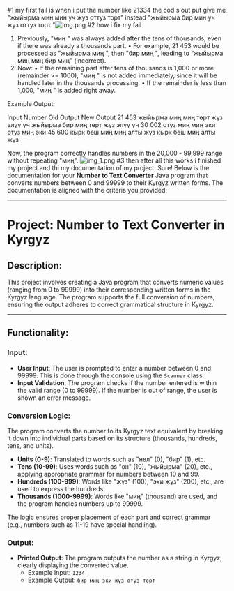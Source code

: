 #1 my first fail is when i put the number like 21334 the cod's out put give me "жыйырма мин мин уч жуз оттуз торт" instead "жыйырма бир мин уч жуз оттуз торт "![img.png](img.png)
#2 how i fix my fail
1. Previously, "миң " was always added after the tens of thousands, even if there was already a thousands part.
   • For example, 21 453 would be processed as "жыйырма миң ", then "бир миң ", leading to “жыйырма миң миң бир миң” (incorrect).
2. Now:
   • If the remaining part after tens of thousands is 1,000 or more (remainder >= 1000), "миң " is not added immediately, since it will be handled later in the thousands processing.
   • If the remainder is less than 1,000, "миң " is added right away.

Example Output:

Input Number Old Output New Output
21 453 жыйырма миң миң төрт жүз элүү үч жыйырма бир миң төрт жүз элүү үч
30 002 отуз миң миң эки отуз миң эки
45 600 кырк беш миң миң алты жүз кырк беш миң алты жүз

Now, the program correctly handles numbers in the 20,000 - 99,999 range without repeating "миң".
![img_1.png](img_1.png)
 #3 then after all this works i finished my project 
and thi my documentation of my project:
Sure! Below is the documentation for your **Number to Text Converter** Java program that converts numbers between 0 and 99999 to their Kyrgyz written forms. The documentation is aligned with the criteria you provided:

---

# **Project: Number to Text Converter in Kyrgyz**

## **Description:**
This project involves creating a Java program that converts numeric values (ranging from 0 to 99999) into their corresponding written forms in the Kyrgyz language. The program supports the full conversion of numbers, ensuring the output adheres to correct grammatical structure in Kyrgyz.

---

## **Functionality:**

### **Input:**
- **User Input**: The user is prompted to enter a number between 0 and 99999. This is done through the console using the `Scanner` class.
- **Input Validation**: The program checks if the number entered is within the valid range (0 to 99999). If the number is out of range, the user is shown an error message.

### **Conversion Logic:**
The program converts the number to its Kyrgyz text equivalent by breaking it down into individual parts based on its structure (thousands, hundreds, tens, and units).

- **Units (0-9)**: Translated to words such as "нөл" (0), "бир" (1), etc.
- **Tens (10-99)**: Uses words such as "он" (10), "жыйырма" (20), etc., applying appropriate grammar for numbers between 10 and 99.
- **Hundreds (100-999)**: Words like "жүз" (100), "эки жүз" (200), etc., are used to express the hundreds.
- **Thousands (1000-9999)**: Words like "миң" (thousand) are used, and the program handles numbers up to 99999.

The logic ensures proper placement of each part and correct grammar (e.g., numbers such as 11-19 have special handling).

### **Output:**
- **Printed Output**: The program outputs the number as a string in Kyrgyz, clearly displaying the converted value.
   - Example Input: `1234`
   - Example Output: `бир миң эки жүз отуз төрт`

